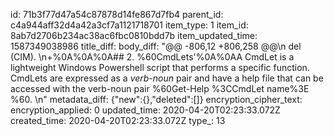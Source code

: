 id: 71b3f77d47a54c87878d14fe867d7fb4
parent_id: c4a944aff32d4a42a3cf7a1121718701
item_type: 1
item_id: 8ab7d2706b234ac38ac6fbc0810bdd7b
item_updated_time: 1587349038986
title_diff: 
body_diff: "@@ -806,12 +806,258 @@\n del (CIM).  \n+%0A%0A%0A## 2. %60CmdLets'%0A%0AA CmdLet is a lightweight Windows Powershell script that performs a specific function.  CmdLets are expressed as a _verb-noun_ pair and have a help file that can be accessed with the verb-noun pair %60Get-Help %3CCmdLet name%3E %60.  \n"
metadata_diff: {"new":{},"deleted":[]}
encryption_cipher_text: 
encryption_applied: 0
updated_time: 2020-04-20T02:23:33.072Z
created_time: 2020-04-20T02:23:33.072Z
type_: 13